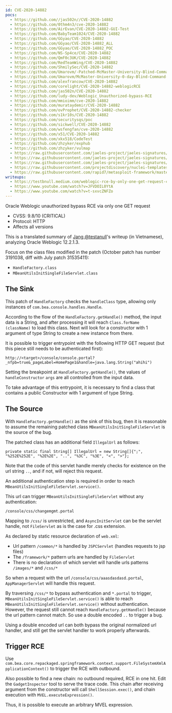 ```yaml
---
id: CVE-2020-14882
pocs:
  - https://github.com//jas502n//CVE-2020-14882
  - https://github.com/0thm4n3/cve-2020-14882
  - https://github.com/AirEvan/CVE-2020-14882-GUI-Test
  - https://github.com/BabyTeam1024/CVE-2020-14882
  - https://github.com/GGyao/CVE-2020-14882
  - https://github.com/GGyao/CVE-2020-14882_ALL
  - https://github.com/GGyao/CVE-2020-14882_POC
  - https://github.com/NS-Sp4ce/CVE-2020-14882
  - https://github.com/QmF0c3UK/CVE-2020-14882
  - https://github.com/RedTeamWing/CVE-2020-14882
  - https://github.com/ShmilySec/CVE-2020-14882
  - https://github.com/Umarovm/-Patched-McMaster-University-Blind-Command-Injection
  - https://github.com/Umarovm/McMaster-University-0-day-Blind-Command-Injection
  - https://github.com/alexfrancow/CVE-2020-14882
  - https://github.com/corelight/CVE-2020-14882-weblogicRCE
  - https://github.com/jas502n/CVE-2020-14882
  - https://github.com/ludy-dev/Weblogic_Unauthorized-bypass-RCE
  - https://github.com/mmioimm/cve-2020-14882
  - https://github.com/murataydemir/CVE-2020-14882
  - https://github.com/ovProphet/CVE-2020-14882-checker
  - https://github.com/s1kr10s/CVE-2020-14882
  - https://github.com/securitysqs/poc
  - https://github.com/sickwell/CVE-2020-14882
  - https://github.com/wsfengfan/cve-2020-14882
  - https://github.com/x51/CVE-2020-14882
  - https://github.com/xkx518/CodeTest
  - https://github.com/zhzyker/exphub
  - https://github.com/zhzyker/vulmap
  - https://raw.githubusercontent.com/jaeles-project/jaeles-signatures/master/cves/oracle-weblogic-console-rce-cve-2020-14882.yaml
  - https://raw.githubusercontent.com/jaeles-project/jaeles-signatures/master/cves/oracle-weblogic-console-rce-probe-cve-2020-14882.yaml
  - https://raw.githubusercontent.com/jaeles-project/jaeles-signatures/master/cves/oracle-weblogic-rce-cve-2020-14882.yaml
  - https://raw.githubusercontent.com/projectdiscovery/nuclei-templates/master/cves/CVE-2020-14882.yaml
  - https://raw.githubusercontent.com/rapid7/metasploit-framework/master/modules/exploits/multi/http/weblogic_admin_handle_rce.rb
writeups:
  - https://testbnull.medium.com/weblogic-rce-by-only-one-get-request-cve-2020-14882-analysis-6e4b09981dbf
  - https://www.youtube.com/watch?v=JFVDOIL0YtA
  - https://www.youtube.com/watch?v=t-sxvcZNFZo
---
```

Oracle Weblogic unauthorized bypass RCE via only one GET request

* CVSS: 9.8/10 (CRITICAL)
* Protocol: HTTP
* Affects all versions

This is a translated summary of [Jang @testanull](https://twitter.com/testanull/status/1321390624042442753)'s writeup (in Vietnamese), analyzing Oracle Weblogic 12.2.1.3. 

Focus on the class files modified in the patch (October patch has number 3191038, diff with July patch 31535411): 
* `HandleFactory.class`
* `MBeanUtilsInitSingleFileServlet.class`

## The Sink

 This patch of `HandleFactory` checks the `handleClass` type, allowing only instances of `com.bea.console.handles.Handle`.

 According to the flow of the `HandleFactory.getHandle()` method, the input data is a String, and after processing it will reach `Class.forName (className)` to load this class. Next will look for a constructor with 1 argument of type String to create a new instance from there.

 It is possible to trigger entrypoint with the following HTTP GET request (but this piece still needs to be authenticated first):
 ```
 http://<target>/console/console.portal?_nfpb=true&_pageLabel=HomePage1&handle=java.lang.String("ahihi")
 ```

Setting the breakpoint at `HandleFactory.getHandle()`, the values of `handleConstructor` `args` are all controlled from the input data.

To take advantage of this entrypoint, it is necessary to find a class that contains a public Constructor with 1 argument of type String.

## The Source

With `HandleFactory.getHandle()` as the sink of this bug, then it is reasonable to assume the remaining patched class `MBeanUtilsInitSingleFileServlet` is the source of the bug.

The patched class has an additional field `IllegalUrl` as follows:
```
private static final String[] IllegalUrl = new String[]{";", "%252E%252E", "%2E%2E", "..", "%3C", "%3E", "<", ">"};
```

Note that the code of this servlet handle merely checks for existence on the url string `..`, and if not, will reject this request.

An additional authentication step is required in order to reach `MBeanUtilsInitSingleFileServlet.service()`.

This url can trigger `MBeanUtilsInitSingleFileServlet` without any authentication:
```
/console/css/changemgmt.portal
```

Mapping to `/css/` is unrestricted, and `AsyncInitServlet` can be the servlet handle, not `FileServlet` as is the case for .css extension.

As declared by static resource declaration of `web.xml`:
* Url pattern `/common/*` is handled by `JSPCServlet` (handles requests to jsp files)
* The `/framework/*` pattern urls are handled by `FileServlet`
* There is no declaration of which servlet will handle urls patterns `/images/*` and `/css/*`

So when a request with the url `/console/css/aaasdasdasd.portal`, `AppManagerServlet` will handle this request. 

By traversing `/css/*` to bypass authentication and `*.portal` to trigger, `MBeanUtilsInitSingleFileServlet.service()` is able to reach `MBeanUtilsInitSingleFileServlet.service()` without authentication. However, the request still cannot reach `HandleFactory.getHandle()` because the url pattern cannot match. So use a double encoded `..` to trigger a bug.

Using a double encoded url can both bypass the original normalized url handler, and still get the servlet handler to work properly afterwards.

## Trigger RCE

Use `com.bea.core.repackaged.springframework.context.support.FileSystemXmlApplicationContext()` to trigger the RCE with outbound.

Also possible to find a new chain: no outbound required, RCE in one hit. Edit the `GadgetInspector` tool to serve the trace code. This chain after receiving argument from the constructor will call `ShellSession.exec()`, and chain execution with `MVEL.executeExpression()`.

Thus, it is possible to execute an arbitrary MVEL expression.
